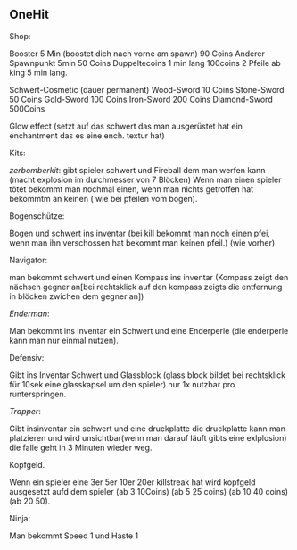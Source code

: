 OneHit
------

Shop:

Booster 5 Min (boostet dich nach vorne am spawn) 90 Coins
Anderer Spawnpunkt 5min  50 Coins
Duppeltecoins 1 min lang 100coins
2 Pfeile ab king 5 min lang.

Schwert-Cosmetic (dauer permanent)
Wood-Sword 10 Coins
Stone-Sword 50 Coins
Gold-Sword 100 Coins
Iron-Sword 200 Coins
Diamond-Sword 500Coins

Glow effect (setzt auf das schwert das man ausgerüstet hat ein enchantment das es eine ench. textur hat)


Kits:

_zerbomberkit_: gibt spieler schwert und Fireball dem man werfen kann (macht explosion im durchmesser von 7 Blöcken) Wenn man einen spieler tötet bekommt man nochmal einen,
wenn man nichts getroffen hat bekommtm an keinen ( wie bei pfeilen vom bogen).

Bogenschütze:

Bogen und schwert ins inventar (bei kill bekommt man noch einen pfei, wenn man ihn verschossen hat bekommt man keinen pfeil.) (wie vorher)

Navigator:

man bekommt schwert und einen Kompass ins inventar (Kompass zeigt den nächsen gegner an[bei rechtsklick auf den kompass zeigts die entfernung in blöcken zwichen dem gegner an])


_Enderman_:

Man bekommt ins Inventar ein Schwert und eine Enderperle (die enderperle kann man nur einmal nutzen).

Defensiv:

Gibt ins Inventar Schwert und Glassblock (glass block bildet bei rechtsklick für 10sek eine glasskapsel um den spieler) nur 1x nutzbar pro runterspringen.

_Trapper_:

Gibt insinventar ein schwert und eine druckplatte die druckplatte kann man platzieren und wird unsichtbar(wenn man darauf läuft gibts eine exlplosion) die falle geht in 3 Minuten wieder weg.


Kopfgeld.

Wenn ein spieler eine 3er 5er 10er 20er killstreak hat wird kopfgeld ausgesetzt aufd dem spieler (ab 3 10Coins) (ab 5 25 coins) (ab 10 40 coins) (ab 20 50).

Ninja:

Man bekommt Speed 1 und Haste 1